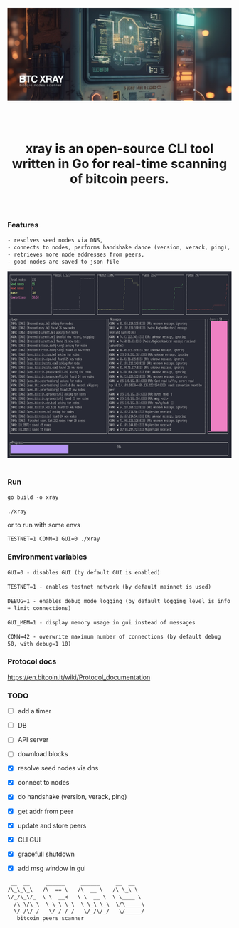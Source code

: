 ![Bitcoin nodes scanner](assets/banner.jpg)

<div align="center">
<br><br>
<h1>xray is an open-source CLI tool written in Go for real-time scanning of bitcoin peers. </h1>
<br><br>
</div>


### Features
```
- resolves seed nodes via DNS, 
- connects to nodes, performs handshake dance (version, verack, ping), 
- retrieves more node addresses from peers, 
- good nodes are saved to json file
```

<div align="center">
<a href="assets/screenshot.png">
<img src="assets/screenshot.png" height="420">
</a>
<br><br>
</div>



### Run
```
go build -o xray

./xray
```
or to run with some envs
```
TESTNET=1 CONN=1 GUI=0 ./xray 
```

### Environment variables
```
GUI=0 - disables GUI (by default GUI is enabled)

TESTNET=1 - enables testnet network (by default mainnet is used)

DEBUG=1 - enables debug mode logging (by default logging level is info + limit connections)

GUI_MEM=1 - display memory usage in gui instead of messages

CONN=42 - overwrite maximum number of connections (by default debug 50, with debug=1 10)
```

### Protocol docs
https://en.bitcoin.it/wiki/Protocol_documentation



### TODO
- [ ] add a timer
- [ ] DB 
- [ ] API server
- [ ] download blocks
- [x] resolve seed nodes via dns
- [x] connect to nodes
- [x] do handshake (version, verack, ping)
- [x] get addr from peer
- [x] update and store peers
- [x] CLI GUI
- [x] gracefull shutdown
- [x] add msg window in gui






```
 __  __     ______     ______     __  __    
/\_\_\_\   /\  == \   /\  __ \   /\ \_\ \   
\/_/\_\/_  \ \  __<   \ \  __ \  \ \____ \  
  /\_\/\_\  \ \_\ \_\  \ \_\ \_\  \/\_____\ 
  \/_/\/_/   \/_/ /_/   \/_/\/_/   \/_____/ 
   bitcoin peers scanner
```
